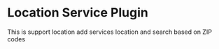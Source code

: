 # Location Service Plugin

This is support location add services location and search based on ZIP codes
